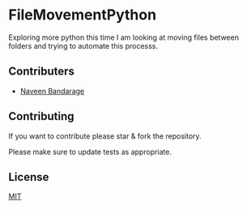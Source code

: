 # FileMovementPython

Exploring more python this time I am looking at moving files between folders and
trying to automate this processs.

## Contributers

- [Naveen Bandarage](https://github.com/NaveenBandarage)

## Contributing

If you want to contribute please star & fork the repository.

Please make sure to update tests as appropriate.

## License

[MIT](https://choosealicense.com/licenses/mit/)
